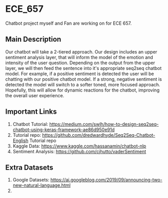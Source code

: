# ECE_657
Chatbot project myself and Fan are working on for ECE 657.

## Main Description

Our chatbot will take a 2-tiered approach. Our design includes an upper sentiment analysis layer, that will inform the model of the emotion and intensity of the user question. Depending on the output from the upper layer, we will then feed the sentence into it's appropriate seq2seq chatbot model. For example, if a positive sentiment is detected the user will be chatting with our positive chatbot model. If a strong, negative sentiment is detected the model will switch to a softer toned, more focused approach. Hopefully, this will allow for dynamic reactions for the chatbot, improving the overall user experience.

## Important Links 
1. Chatbot Tutorial: https://medium.com/swlh/how-to-design-seq2seq-chatbot-using-keras-framework-ae86d950e91d
2. Tutorial repo: https://github.com/dredwardhyde/Seq2Seq-Chatbot-English Tutorial repo
3. Kaggle Data: https://www.kaggle.com/hassanamin/chatbot-nlp
4. Sentiment Analysis: https://github.com/cjhutto/vaderSentiment

## Extra Datasets
1. Google Datasets: https://ai.googleblog.com/2019/09/announcing-two-new-natural-language.html
2.

